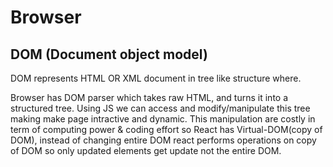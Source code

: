 # Browser

## DOM (Document object model)

DOM represents HTML OR XML document in tree like structure where.

Browser has DOM parser which takes raw HTML, and turns it into a structured tree. Using JS we can access and modify/manipulate this tree making make page intractive and dynamic. This manipulation are costly in term of computing power & coding effort so React has Virtual-DOM(copy of DOM), instead of changing entire DOM react performs operations on copy of DOM so only updated elements get update not the entire DOM.
